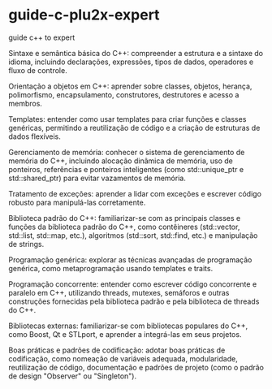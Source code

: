 # guide-c-plu2x-expert
guide c++ to expert


Sintaxe e semântica básica do C++: compreender a estrutura e a sintaxe do idioma, incluindo declarações, expressões, tipos de dados, operadores e fluxo de controle.

Orientação a objetos em C++: aprender sobre classes, objetos, herança, polimorfismo, encapsulamento, construtores, destrutores e acesso a membros.

Templates: entender como usar templates para criar funções e classes genéricas, permitindo a reutilização de código e a criação de estruturas de dados flexíveis.

Gerenciamento de memória: conhecer o sistema de gerenciamento de memória do C++, incluindo alocação dinâmica de memória, uso de ponteiros, referências e ponteiros inteligentes (como std::unique_ptr e std::shared_ptr) para evitar vazamentos de memória.

Tratamento de exceções: aprender a lidar com exceções e escrever código robusto para manipulá-las corretamente.

Biblioteca padrão do C++: familiarizar-se com as principais classes e funções da biblioteca padrão do C++, como contêineres (std::vector, std::list, std::map, etc.), algoritmos (std::sort, std::find, etc.) e manipulação de strings.

Programação genérica: explorar as técnicas avançadas de programação genérica, como metaprogramação usando templates e traits.

Programação concorrente: entender como escrever código concorrente e paralelo em C++, utilizando threads, mutexes, semáforos e outras construções fornecidas pela biblioteca padrão e pela biblioteca de threads do C++.

Bibliotecas externas: familiarizar-se com bibliotecas populares do C++, como Boost, Qt e STLport, e aprender a integrá-las em seus projetos.

Boas práticas e padrões de codificação: adotar boas práticas de codificação, como nomeação de variáveis adequada, modularidade, reutilização de código, documentação e padrões de projeto (como o padrão de design "Observer" ou "Singleton").
